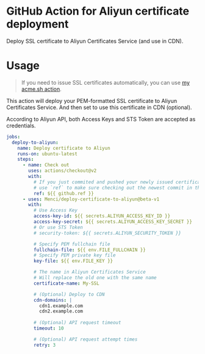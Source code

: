 # GitHub Action for Aliyun certificate deployment

Deploy SSL certificate to Aliyun Certificates Service (and use in CDN).

# Usage

> If you need to issue SSL certificates automatically, you can use [my acme.sh action](https://github.com/marketplace/actions/issue-ssl-certificate).

This action will deploy your PEM-formatted SSL certificate to Aliyun Certificates Service. And then set to use this certificate in CDN (optional).

According to Aliyun API, both Access Keys and STS Token are accepted as credentials.

```yaml
jobs:
  deploy-to-aliyun:
    name: Deploy certificate to Aliyun
    runs-on: ubuntu-latest
    steps:
      - name: Check out
        uses: actions/checkout@v2
        with:
          # If you just commited and pushed your newly issued certificate to this repo in a previous job,
          # use `ref` to make sure checking out the newest commit in this job
          ref: ${{ github.ref }}
      - uses: Menci/deploy-certificate-to-aliyun@beta-v1
        with:
          # Use Access Key
          access-key-id: ${{ secrets.ALIYUN_ACCESS_KEY_ID }}
          access-key-secret: ${{ secrets.ALIYUN_ACCESS_KEY_SECRET }}
          # Or use STS Token
          # security-token: ${{ secrets.ALIYUN_SECURITY_TOKEN }}

          # Specify PEM fullchain file
          fullchain-file: ${{ env.FILE_FULLCHAIN }}
          # Specify PEM private key file
          key-file: ${{ env.FILE_KEY }}

          # The name in Aliyun Certificates Service
          # Will replace the old one with the same name
          certificate-name: My-SSL

          # (Optional) Deploy to CDN
          cdn-domains: |
            cdn1.example.com
            cdn2.example.com
        
          # (Optional) API request timeout
          timeout: 10

          # (Optional) API request attempt times
          retry: 3
```
